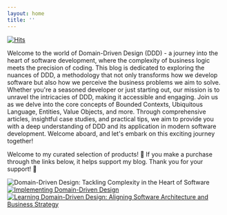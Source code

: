 ```yaml
---
layout: home
title: ''
---
```

[![Hits](https://hits.sh/ddd-talking.com.svg?style=for-the-badge&label=Total%20number%20of%20visits)](https://hits.sh/ddd-talking.com/)

Welcome to the world of Domain-Driven Design (DDD) - a journey into the heart of software development, where the complexity of business logic meets the precision of coding. This blog is dedicated to exploring the nuances of DDD, a methodology that not only transforms how we develop software but also how we perceive the business problems we aim to solve. Whether you're a seasoned developer or just starting out, our mission is to unravel the intricacies of DDD, making it accessible and engaging. Join us as we delve into the core concepts of Bounded Contexts, Ubiquitous Language, Entities, Value Objects, and more. Through comprehensive articles, insightful case studies, and practical tips, we aim to provide you with a deep understanding of DDD and its application in modern software development. Welcome aboard, and let's embark on this exciting journey together!

Welcome to my curated selection of products! 🌟 If you make a purchase through the links below, it helps support my blog. Thank you for your support! 🙏

![Domain-Driven Design: Tackling Complexity in the Heart of Software](https://m.media-amazon.com/images/I/41ni9tGguyL._SY445_SX342_.jpg) 
[![Implementing Domain-Driven Design](https://m.media-amazon.com/images/I/51V8VDgMhdL._SY445_SX342_.jpg)](https://amzn.to/4838koC)
[![Learning Domain-Driven Design: Aligning Software Architecture and Business Strategy](https://m.media-amazon.com/images/I/819gVKYN7HL._SY466_.jpg)](https://amzn.to/47YNAyc)

